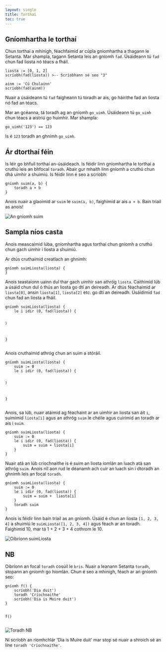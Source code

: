 ```yaml
---
layout: single
title: Torthaí
toc: true
---
```


## Gníomhartha le torthaí

Chun torthaí a mhínigh, féachfaimid ar cúpla gníomhartha a thagann le Setanta. Mar shampla, tagann Setanta leis an gníomh `fad`. Úsáideann tú `fad` chun fad liosta nó téacs a fháil.

<div class="language-python highlighter-rouge">
<div class="highlight">
<pre class="highlight"><code><span class="n">liosta</span> := [<span class="m">0</span><span class="p">,</span> <span class="m">1</span><span class="p">,</span> <span class="m">2</span>]
<span class="n">scríobh</span>(<span class="n">fad</span>(<span class="n">liosta</span>)) <span class="c">&gt;-- Scríobhann sé seo &quot;3&quot;
</span>
<span class="n">ainm</span> := <span class="s">&#x27;Cú Chulainn&#x27;</span>
<span class="n">scríobh</span>(<span class="n">fad</span>(<span class="n">ainm</span>))</code></pre>
</div>
</div>

Nuair a úsáideann tú `fad` faigheann tú toradh ar ais, go háirithe fad an liosta nó fad an téacs.

Mar an gcéanna, tá toradh ag an gníomh `go_uimh`. Úsáideann tú `go_uimh` chun téacs a aistriú go huimhir. Mar shampla:

<div class="language-python highlighter-rouge">
<div class="highlight">
<pre class="highlight"><code><span class="n">go_uimh</span>(<span class="s">&#x27;123&#x27;</span>) <span class="o">==</span> <span class="m">123</span></code></pre>
</div>
</div>

Is é `123` toradh an ghnímh `go_uimh`.

## Ár dtorthaí féin

Is léir go bhfuil torthaí an-úsáideach. Is féidir linn gníomhartha le torthaí a cruthú leis an bhfocal `toradh`. Abair gur mhaith linn gníomh a cruthú chun dhá uimhir a shuimiú. Is féidir linn é seo a scríobh:

<div class="language-python highlighter-rouge">
<div class="highlight">
<pre class="highlight"><code><span class="k">gníomh</span> <span class="n">suim</span>(<span class="n">a</span><span class="p">,</span> <span class="n">b</span>) {
    <span class="k">toradh</span> <span class="n">a</span> <span class="o">+</span> <span class="n">b</span>
}</code></pre>
</div>
</div>

Anois nuair a glaoimid ar `suim` le `suim(a, b)`, faighimid ar ais `a + b`. Bain triail as anois!

![An gníomh suim](/assets/images/teagaisc/suimgniomh.png)

## Sampla níos casta

Anois meascaimid lúba, gníomhartha agus torthaí chun gníomh a cruthú chun gach uimhir i liosta a shuimiú.

Ar dtús cruthaímid creatlach an ghnímh:

<div class="language-python highlighter-rouge">
<div class="highlight">
<pre class="highlight"><code><span class="k">gníomh</span> <span class="n">suimLiosta</span>(<span class="n">liosta</span>) {
}</code></pre>
</div>
</div>

Anois teastaíonn uainn dul thar gach uimhir san athróg `liosta`. Caithimid lúb a úsáid chun dul ó thús an liosta go dtí an deireadh. Ar dtús féachaimid ar `liosta[0]`, ansin `liosta[1]`, `liosta[2]` etc. go dtí an deireadh. Úsáidimid `fad` chun fad an liosta a fháil.

<div class="language-python highlighter-rouge">
<div class="highlight">
<pre class="highlight"><code><span class="k">gníomh</span> <span class="n">suimLiosta</span>(<span class="n">liosta</span>) {
    <span class="k">le</span> <span class="n">i</span> <span class="k">idir</span> (<span class="m">0</span><span class="p">,</span> <span class="n">fad</span>(<span class="n">liosta</span>)) {
        
    }
}</code></pre>
</div>
</div>

Anois cruthaímid athróg chun an suim a stóráil.

<div class="language-python highlighter-rouge">
<div class="highlight">
<pre class="highlight"><code><span class="k">gníomh</span> <span class="n">suimLiosta</span>(<span class="n">liosta</span>) {
    <span class="n">suim</span> := <span class="m">0</span>
    <span class="k">le</span> <span class="n">i</span> <span class="k">idir</span> (<span class="m">0</span><span class="p">,</span> <span class="n">fad</span>(<span class="n">liosta</span>)) {
        
    }
}</code></pre>
</div>
</div>

Anois, sa lúb, nuair atáimid ag féachaint ar an uimhir an liosta san áit `i`, suimímid `liosta[i]` agus an athróg `suim` le chéile agus cuirimid an toradh ar ais i `suim`.

<div class="language-python highlighter-rouge">
<div class="highlight">
<pre class="highlight"><code><span class="k">gníomh</span> <span class="n">suimLiosta</span>(<span class="n">liosta</span>) {
    <span class="n">suim</span> := <span class="m">0</span>
    <span class="k">le</span> <span class="n">i</span> <span class="k">idir</span> (<span class="m">0</span><span class="p">,</span> <span class="n">fad</span>(<span class="n">liosta</span>)) {
        <span class="n">suim</span> = <span class="n">suim</span> <span class="o">+</span> <span class="n">liosta</span>[<span class="n">i</span>]
    }
}</code></pre>
</div>
</div>

Nuair atá an lúb críochnaithe is é suim an liosta iomlán an luach atá san athróg `suim`. Anois níl aon rud le déanamh ach cuir an luach sin i dtoradh an ghnímh leis an focal `toradh`.

<div class="language-python highlighter-rouge">
<div class="highlight">
<pre class="highlight"><code><span class="k">gníomh</span> <span class="n">suimLiosta</span>(<span class="n">liosta</span>) {
    <span class="n">suim</span> := <span class="m">0</span>
    <span class="k">le</span> <span class="n">i</span> <span class="k">idir</span> (<span class="m">0</span><span class="p">,</span> <span class="n">fad</span>(<span class="n">liosta</span>)) {
        <span class="n">suim</span> = <span class="n">suim</span> <span class="o">+</span>  <span class="n">liosta</span>[<span class="n">i</span>]      
    }
    <span class="k">toradh</span> <span class="n">suim</span>
}</code></pre>
</div>
</div>

Anois is féidir linn bain triail as an gníomh. Úsáid é chun an liosta `[1, 2, 3, 4]` a shuimiú le `suimLiosta([1, 2, 3, 4])` agus féach ar an toradh. Faighimid 10, mar tá 1 + 2 + 3 + 4 cothrom le 10.

![Oibríonn suimLiosta](/assets/images/teagaisc/oibrionnSuimLiosta.png)

## NB

Oibríonn an focal `toradh` cosúil le `bris`. Nuair a leanann Setanta `toradh`, stopann an gníomh go hiomlán. Chun é seo a mhínigh, féach ar an gníomh seo:

<div class="language-python highlighter-rouge">
<div class="highlight">
<pre class="highlight"><code><span class="k">gníomh</span> <span class="n">f</span>() {
    <span class="n">scríobh</span>(<span class="s">&#x27;Dia duit&#x27;</span>)
    <span class="k">toradh</span> <span class="s">&#x27;Críochnaithe&#x27;</span>
    <span class="n">scríobh</span>(<span class="s">&#x27;Dia is Muire duit&#x27;</span>)
}

<span class="n">f</span>()</code></pre>
</div>
</div>

![Toradh NB](/assets/images/teagaisc/toradhnb.png)

Ní scríobh an ríomhchlár 'Dia is Muire duit' mar stop sé nuair a shroich sé an líne `toradh 'Críochnaithe'`.
